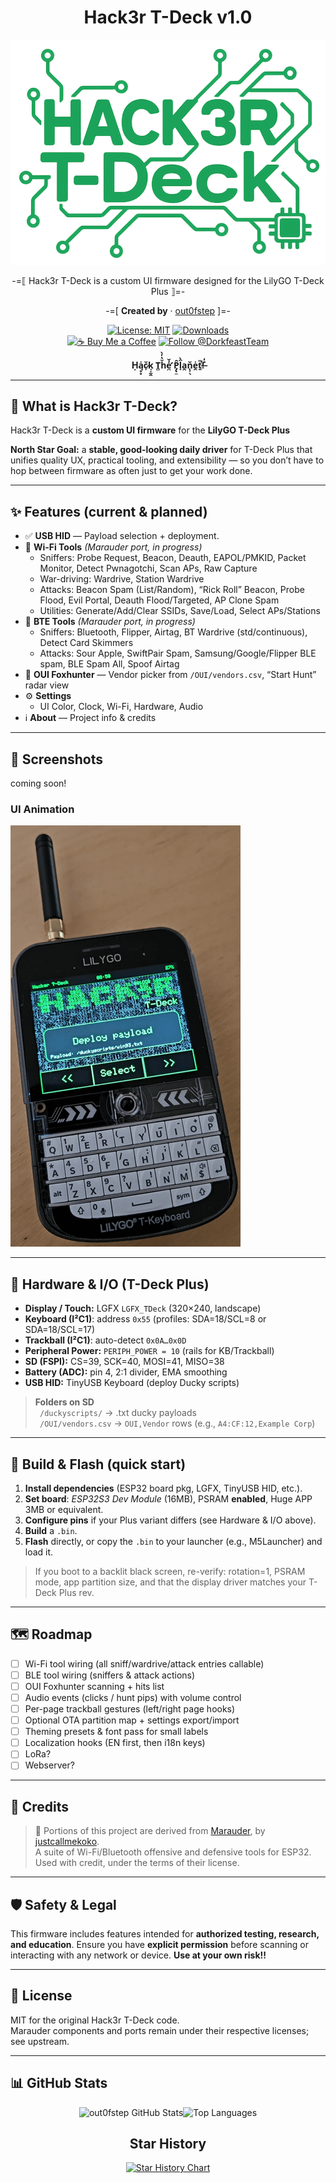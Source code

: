 <div align="center">

# Hack3r T-Deck v1.0  

![Main UI](https://github.com/out0fstep/Hack3r-T-Deck/blob/main/Banner.png)  
<p align="center">
-=⟦ Hack3r T-Deck is a custom UI firmware designed for the LilyGO T-Deck Plus ⟧=-
</p>

-=[ **Created by** · [out0fstep](https://github.com/out0fstep) ]=-  

[![License: MIT](https://img.shields.io/badge/License-MIT-green.svg)](https://opensource.org/licenses/MIT)
[![Downloads](https://img.shields.io/github/downloads/out0fstep/Hack3r-T-Deck/total.svg?color=brightgreen)](https://github.com/out0fstep/Hack3r-T-Deck/releases)  
[![☕️ Buy Me a Coffee](https://img.shields.io/badge/%E2%98%95%EF%B8%8F-Buy%20Me%20a%20Coffee-yellow)](https://buymeacoffee.com/out0fstep)
[![Follow @DorkfeastTeam](https://img.shields.io/badge/follow-@DorkfeastTeam-1DA1F2?logo=x&logoColor=white)](https://x.com/DorkfeastTeam)

**Ḥą̥̥̍c̷̙̆k̘̝̰̭ T̻ȟ̔̓̀e̛̪̒̌ P̡̢̼̂l̟̑̀a̭n̨̹̖̆e̯̍ṯ̎̕!̶̐̒**

</div>

---

## 📖 What is Hack3r T-Deck?

Hack3r T-Deck is a **custom UI firmware** for the **LilyGO T-Deck Plus**  

**North Star Goal:** a **stable, good-looking daily driver** for T-Deck Plus that unifies quality UX, practical tooling, and extensibility — so you don’t have to hop between firmware as often just to get your work done.

---

## ✨ Features (current & planned)

- ✅ **USB HID** — Payload selection + deployment.
- 🚧 **Wi-Fi Tools** *(Marauder port, in progress)*
  - Sniffers: Probe Request, Beacon, Deauth, EAPOL/PMKID, Packet Monitor, Detect Pwnagotchi, Scan APs, Raw Capture
  - War-driving: Wardrive, Station Wardrive
  - Attacks: Beacon Spam (List/Random), “Rick Roll” Beacon, Probe Flood, Evil Portal, Deauth Flood/Targeted, AP Clone Spam
  - Utilities: Generate/Add/Clear SSIDs, Save/Load, Select APs/Stations
- 🚧 **BTE Tools** *(Marauder port, in progress)*
  - Sniffers: Bluetooth, Flipper, Airtag, BT Wardrive (std/continuous), Detect Card Skimmers
  - Attacks: Sour Apple, SwiftPair Spam, Samsung/Google/Flipper BLE spam, BLE Spam All, Spoof Airtag
- 🚧 **OUI Foxhunter** — Vendor picker from `/OUI/vendors.csv`, “Start Hunt” radar view
- ⚙️ **Settings**
  - UI Color, Clock, Wi-Fi, Hardware, Audio
- ℹ️ **About** — Project info & credits

---

## 📸 Screenshots
coming soon!

### UI Animation
![UI Animation](https://github.com/out0fstep/Hack3r-T-Deck/raw/main/animation.gif)

---

## 🧰 Hardware & I/O (T-Deck Plus)

- **Display / Touch:** LGFX `LGFX_TDeck` (320×240, landscape)
- **Keyboard (I²C1)**: address `0x55` (profiles: SDA=18/SCL=8 or SDA=18/SCL=17)
- **Trackball (I²C1)**: auto-detect `0x0A…0x0D`
- **Peripheral Power:** `PERIPH_POWER = 10` (rails for KB/Trackball)
- **SD (FSPI):** CS=39, SCK=40, MOSI=41, MISO=38
- **Battery (ADC):** pin 4, 2:1 divider, EMA smoothing
- **USB HID:** TinyUSB Keyboard (deploy Ducky scripts)

> **Folders on SD**  
> ` /duckyscripts/` → .txt ducky payloads  
> ` /OUI/vendors.csv` → `OUI,Vendor` rows (e.g., `A4:CF:12,Example Corp`)  

---

## 🚀 Build & Flash (quick start)

1. **Install dependencies** (ESP32 board pkg, LGFX, TinyUSB HID, etc.).  
2. **Set board**: *ESP32S3 Dev Module* (16MB), PSRAM **enabled**, Huge APP 3MB or equivalent.  
3. **Configure pins** if your Plus variant differs (see Hardware & I/O above).  
4. **Build** a `.bin`.  
5. **Flash** directly, or copy the `.bin` to your launcher (e.g., M5Launcher) and load it.

> If you boot to a backlit black screen, re-verify: rotation=1, PSRAM mode, app partition size, and that the display driver matches your T-Deck Plus rev.

---

## 🗺️ Roadmap

- [ ] Wi-Fi tool wiring (all sniff/wardrive/attack entries callable)
- [ ] BLE tool wiring (sniffers & attack actions)
- [ ] OUI Foxhunter scanning + hits list
- [ ] Audio events (clicks / hunt pips) with volume control
- [ ] Per-page trackball gestures (left/right page hooks)
- [ ] Optional OTA partition map + settings export/import
- [ ] Theming presets & font pass for small labels
- [ ] Localization hooks (EN first, then i18n keys)
- [ ] LoRa?
- [ ] Webserver?
      
---

## 🤝 Credits

> 📝 Portions of this project are derived from [Marauder](https://github.com/justcallmekoko/Marauder), by [justcallmekoko](https://www.instagram.com/just.call.me.koko/#).  
> A suite of Wi-Fi/Bluetooth offensive and defensive tools for ESP32.  
> Used with credit, under the terms of their license.  

---

## 🛡️ Safety & Legal

This firmware includes features intended for **authorized testing, research, and education**. Ensure you have **explicit permission** before scanning or interacting with any network or device. **Use at your own risk!!**

---

## 📄 License

MIT for the original Hack3r T-Deck code.  
Marauder components and ports remain under their respective licenses; see upstream.

---

## 📊 GitHub Stats

<div align="center">

<img
  src="https://github-readme-stats.vercel.app/api?username=out0fstep&show_icons=true&bg_color=00000000&hide_border=true&title_color=c9d1d9&text_color=8b949e&icon_color=58a6ff"
  alt="out0fstep GitHub Stats"><img
  src="https://github-readme-stats.vercel.app/api/top-langs/?username=out0fstep&layout=compact&bg_color=00000000&hide_border=true&title_color=c9d1d9&text_color=8b949e"
  alt="Top Languages">

## Star History

[![Star History Chart](https://api.star-history.com/svg?repos=out0fstep/Hack3r-T-Deck&type=Date)](https://www.star-history.com/#out0fstep/Hack3r-T-Deck&Date)

</div>
